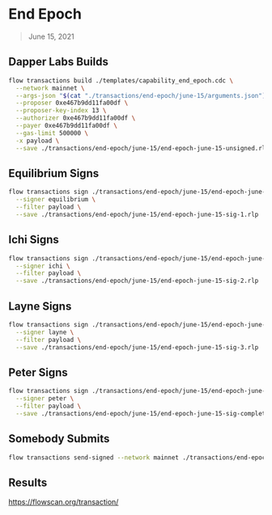 # End Epoch
> June 15, 2021

## Dapper Labs Builds

```sh
flow transactions build ./templates/capability_end_epoch.cdc \
  --network mainnet \
  --args-json "$(cat "./transactions/end-epoch/june-15/arguments.json")" \
  --proposer 0xe467b9dd11fa00df \
  --proposer-key-index 13 \
  --authorizer 0xe467b9dd11fa00df \
  --payer 0xe467b9dd11fa00df \
  --gas-limit 500000 \
  -x payload \
  --save ./transactions/end-epoch/june-15/end-epoch-june-15-unsigned.rlp
```

## Equilibrium Signs

```sh
flow transactions sign ./transactions/end-epoch/june-15/end-epoch-june-15-unsigned.rlp \
  --signer equilibrium \
  --filter payload \
  --save ./transactions/end-epoch/june-15/end-epoch-june-15-sig-1.rlp
```

## Ichi Signs

```sh
flow transactions sign ./transactions/end-epoch/june-15/end-epoch-june-15-sig-1.rlp \
  --signer ichi \
  --filter payload \
  --save ./transactions/end-epoch/june-15/end-epoch-june-15-sig-2.rlp
```

## Layne Signs

```sh
flow transactions sign ./transactions/end-epoch/june-15/end-epoch-june-15-sig-2.rlp \
  --signer layne \
  --filter payload \
  --save ./transactions/end-epoch/june-15/end-epoch-june-15-sig-3.rlp
```

## Peter Signs

```sh
flow transactions sign ./transactions/end-epoch/june-15/end-epoch-june-15-sig-3.rlp \
  --signer peter \
  --filter payload \
  --save ./transactions/end-epoch/june-15/end-epoch-june-15-sig-complete.rlp
```

## Somebody Submits

```sh
flow transactions send-signed --network mainnet ./transactions/end-epoch/june-15/end-epoch-june-15-sig-complete.rlp
```

## Results

https://flowscan.org/transaction/
